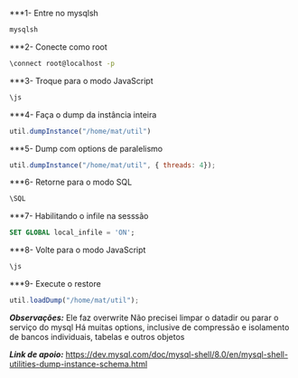 ***1- Entre no mysqlsh
```bash
mysqlsh
```

***2- Conecte como root
```bash
\connect root@localhost -p
```

***3- Troque para o modo JavaScript
```bash
\js
```

***4- Faça o dump da instância inteira
```javascript
util.dumpInstance("/home/mat/util")
```

***5- Dump com options de paralelismo
```javascript
util.dumpInstance("/home/mat/util", { threads: 4});
```

***6- Retorne para o modo SQL
```bash
\SQL
```

***7- Habilitando o infile na sesssão
```SQL
SET GLOBAL local_infile = 'ON';
```

***8- Volte para o modo JavaScript
```bash
\js
```

***9- Execute o restore
```javascript
util.loadDump("/home/mat/util");
```

***Observações:***
Ele faz overwrite
Não precisei limpar o datadir ou parar o serviço do mysql
Há muitas options, inclusive de compressão e isolamento de bancos individuais, tabelas e outros objetos

***Link de apoio:***
https://dev.mysql.com/doc/mysql-shell/8.0/en/mysql-shell-utilities-dump-instance-schema.html
